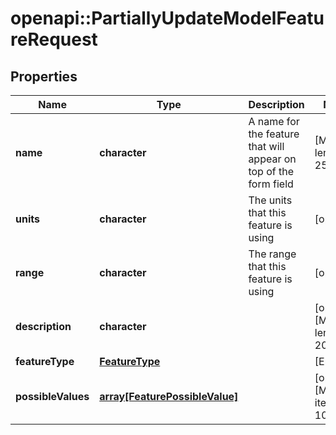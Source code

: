 # openapi::PartiallyUpdateModelFeatureRequest


## Properties
Name | Type | Description | Notes
------------ | ------------- | ------------- | -------------
**name** | **character** | A name for the feature that will appear on top of the form field | [Max. length: 255] 
**units** | **character** | The units that this feature is using | [optional] 
**range** | **character** | The range that this feature is using | [optional] 
**description** | **character** |  | [optional] [Max. length: 2000] 
**featureType** | [**FeatureType**](FeatureType.md) |  | [Enum: ] 
**possibleValues** | [**array[FeaturePossibleValue]**](FeaturePossibleValue.md) |  | [optional] [Max. items: 1000] 


